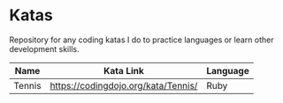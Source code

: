 # Katas

Repository for any coding katas I do to practice languages or learn other development skills.

| Name | Kata Link | Language |
| ---- | --------- | -------- |
| Tennis| https://codingdojo.org/kata/Tennis/ | Ruby |
